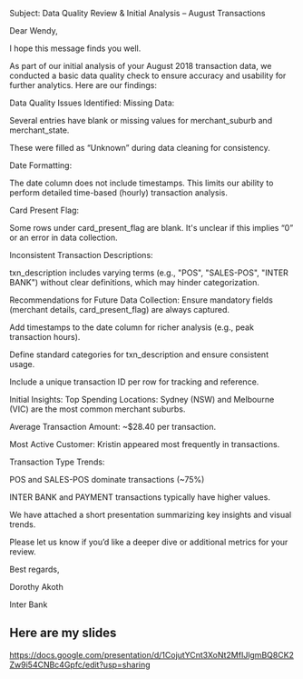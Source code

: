 Subject: Data Quality Review & Initial Analysis – August Transactions

Dear Wendy,

I hope this message finds you well.

As part of our initial analysis of your August 2018 transaction data, we conducted a basic data quality check to ensure accuracy and usability for further analytics. Here are our findings:

Data Quality Issues Identified:
Missing Data:

Several entries have blank or missing values for merchant_suburb and merchant_state.

These were filled as “Unknown” during data cleaning for consistency.

Date Formatting:

The date column does not include timestamps. This limits our ability to perform detailed time-based (hourly) transaction analysis.

Card Present Flag:

Some rows under card_present_flag are blank. It's unclear if this implies “0” or an error in data collection.

Inconsistent Transaction Descriptions:

txn_description includes varying terms (e.g., "POS", "SALES-POS", "INTER BANK") without clear definitions, which may hinder categorization.

Recommendations for Future Data Collection:
Ensure mandatory fields (merchant details, card_present_flag) are always captured.

Add timestamps to the date column for richer analysis (e.g., peak transaction hours).

Define standard categories for txn_description and ensure consistent usage.

Include a unique transaction ID per row for tracking and reference.

Initial Insights:
Top Spending Locations: Sydney (NSW) and Melbourne (VIC) are the most common merchant suburbs.

Average Transaction Amount: ~$28.40 per transaction.

Most Active Customer: Kristin appeared most frequently in transactions.

Transaction Type Trends:

POS and SALES-POS dominate transactions (~75%)

INTER BANK and PAYMENT transactions typically have higher values.

We have attached a short presentation summarizing key insights and visual trends.

Please let us know if you’d like a deeper dive or additional metrics for your review.

Best regards,

Dorothy Akoth

Inter Bank

## Here are my slides

https://docs.google.com/presentation/d/1CojutYCnt3XoNt2MfIJlgmBQ8CK2Zw9i54CNBc4Gpfc/edit?usp=sharing
